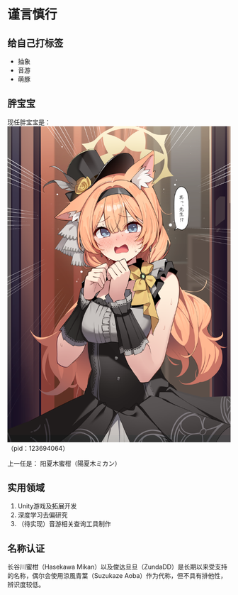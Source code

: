 # 谨言慎行

## 给自己打标签
<ul>
  <li>抽象</li>
  <li>音游</li>
  <li>萌豚</li>
</ul>

## 胖宝宝
现任胖宝宝是：
![好胖好可爱](/assets/123694064_p0.png)
（pid：123694064）

上一任是：
阳夏木蜜柑（陽夏木ミカン）

## 实用领域
<ol>
  <li>Unity游戏及拓展开发</li>
  <li>深度学习去偏研究</li>
  <li>（待实现）音游相关查询工具制作</li>
</ol>

## 名称认证
长谷川蜜柑（Hasekawa Mikan）以及俊达旦旦（ZundaDD）是长期以来受支持的名称，偶尔会使用涼風青葉（Suzukaze Aoba）作为代称，但不具有排他性，辨识度较低。
